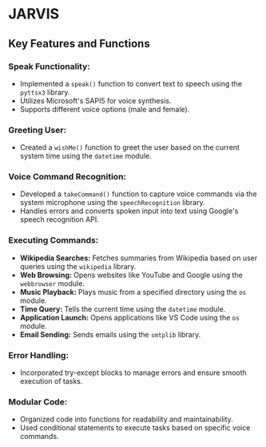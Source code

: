 # JARVIS

## Key Features and Functions

### Speak Functionality:
- Implemented a `speak()` function to convert text to speech using the `pyttsx3` library.
- Utilizes Microsoft's SAPI5 for voice synthesis.
- Supports different voice options (male and female).

### Greeting User:
- Created a `wishMe()` function to greet the user based on the current system time using the `datetime` module.

### Voice Command Recognition:
- Developed a `takeCommand()` function to capture voice commands via the system microphone using the `speechRecognition` library.
- Handles errors and converts spoken input into text using Google's speech recognition API.

### Executing Commands:
- **Wikipedia Searches:** Fetches summaries from Wikipedia based on user queries using the `wikipedia` library.
- **Web Browsing:** Opens websites like YouTube and Google using the `webbrowser` module.
- **Music Playback:** Plays music from a specified directory using the `os` module.
- **Time Query:** Tells the current time using the `datetime` module.
- **Application Launch:** Opens applications like VS Code using the `os` module.
- **Email Sending:** Sends emails using the `smtplib` library.

### Error Handling:
- Incorporated try-except blocks to manage errors and ensure smooth execution of tasks.

### Modular Code:
- Organized code into functions for readability and maintainability.
- Used conditional statements to execute tasks based on specific voice commands.
